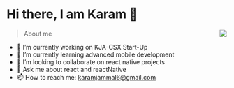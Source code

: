 # Hi there, I am Karam 👋 
 
 <img align="right" widht="45%"  src="https://github-readme-stats.vercel.app/api?username=KJA-CSX&show_icons=true&theme=github_dark">
 
> About me
- 🔭 I’m currently working on KJA-CSX Start-Up
- 🌱 I’m currently learning advanced mobile development 
- 👯 I’m looking to collaborate on react native projects
- 💬 Ask me about react and reactNative 
- 📫 How to reach me: karamjammal6@gmail.com









